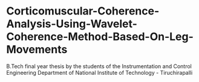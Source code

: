 # Corticomuscular-Coherence-Analysis-Using-Wavelet-Coherence-Method-Based-On-Leg-Movements
B.Tech final year thesis by the students of the Instrumentation and Control Engineering Department of National Institute of Technology - Tiruchirapalli 
